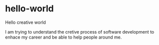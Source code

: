 # hello-world

Hello creative world

I am trying to understand the cretive process of software development to enhace my career and be able to help people around me. 

